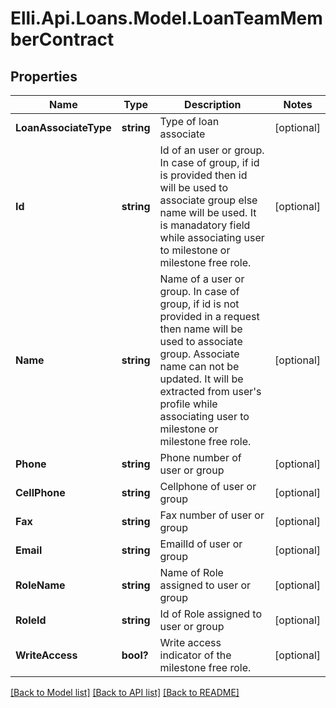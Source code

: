 # Elli.Api.Loans.Model.LoanTeamMemberContract
## Properties

Name | Type | Description | Notes
------------ | ------------- | ------------- | -------------
**LoanAssociateType** | **string** | Type of loan associate | [optional] 
**Id** | **string** | Id of an user or group. In case of group, if id is provided then id will be used to associate group else name will be used. It is manadatory field while associating user to milestone or milestone free role. | [optional] 
**Name** | **string** | Name of a user or group. In case of group, if id is not provided in a request then name will be used to associate group. Associate name can not be updated. It will be extracted from user&#39;s profile while associating user to milestone or milestone free role. | [optional] 
**Phone** | **string** | Phone number of user or group | [optional] 
**CellPhone** | **string** | Cellphone of user or group | [optional] 
**Fax** | **string** | Fax number of user or group | [optional] 
**Email** | **string** | EmailId of user or group | [optional] 
**RoleName** | **string** | Name of Role assigned to user or group | [optional] 
**RoleId** | **string** | Id of Role assigned to user or group | [optional] 
**WriteAccess** | **bool?** | Write access indicator of the milestone free role. | [optional] 

[[Back to Model list]](../README.md#documentation-for-models) [[Back to API list]](../README.md#documentation-for-api-endpoints) [[Back to README]](../README.md)

